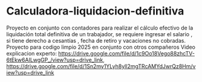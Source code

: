 # Calculadora-liquidacion-definitiva
Proyecto en conjunto con contadores para realizar el cálculo efectivo de la liquidación total definitiva de un trabajador, se requiere ingresar el salario , si tiene derecho a cesantías , fecha de retiro y vacaciones no cobradas.
Proyecto para codigo limpio 2025 en conjunto con otros compañeros
Video explicacion experto: https://drive.google.com/file/d/1c9Oo18Vego88zhcTV-6tEkw6AILwgGP_/view?usp=drive_link, https://drive.google.com/file/d/1Sn2my1YLyh8yll2mgTRcAMYdJwrQz8Hm/view?usp=drive_link
